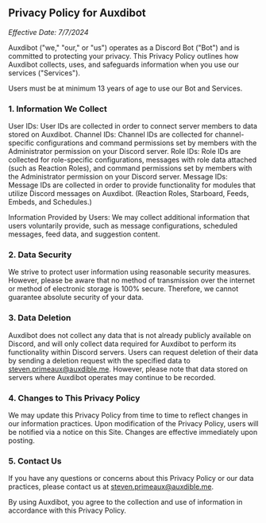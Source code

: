 ## Privacy Policy for Auxdibot

*Effective Date: 7/7/2024*

Auxdibot ("we," "our," or "us") operates as a Discord Bot ("Bot") and is committed to protecting your privacy. This Privacy Policy outlines how Auxdibot collects, uses, and safeguards information when you use our services ("Services").

Users must be at minimum 13 years of age to use our Bot and Services.

### 1. Information We Collect

User IDs: User IDs are collected in order to connect server members to data stored on Auxdibot.
Channel IDs: Channel IDs are collected for channel-specific configurations and command permissions set by members with the Administrator permission on your Discord server.
Role IDs: Role IDs are collected for role-specific configurations, messages with role data attached (such as Reaction Roles), and command permissions set by members with the Administrator permission on your Discord server.
Message IDs: Message IDs are collected in order to provide functionality for modules that utilize Discord messages on Auxdibot. (Reaction Roles, Starboard, Feeds, Embeds, and Schedules.)

Information Provided by Users: We may collect additional information that users voluntarily provide, such as message configurations, scheduled messages, feed data, and suggestion content.

### 2. Data Security

We strive to protect user information using reasonable security measures. However, please be aware that no method of transmission over the internet or method of electronic storage is 100% secure. Therefore, we cannot guarantee absolute security of your data.

### 3. Data Deletion

Auxdibot does not collect any data that is not already publicly available on Discord, and will only collect data required for Auxdibot to perform its functionality within Discord servers. Users can request deletion of their data by sending a deletion request with the specified data to steven.primeaux@auxdible.me. However, please note that data stored on servers where Auxdibot operates may continue to be recorded.

### 4. Changes to This Privacy Policy

We may update this Privacy Policy from time to time to reflect changes in our information practices. Upon modification of the Privacy Policy, users will be notified via a notice on this Site. Changes are effective immediately upon posting.

### 5. Contact Us

If you have any questions or concerns about this Privacy Policy or our data practices, please contact us at steven.primeaux@auxdible.me.

By using Auxdibot, you agree to the collection and use of information in accordance with this Privacy Policy.